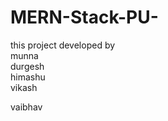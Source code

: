 # MERN-Stack-PU-

this project developed by 
<br>
munna
<br>
durgesh
<br>
himashu
<br>
vikash  

vaibhav

